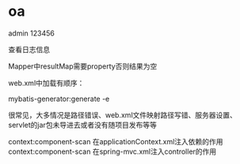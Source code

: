 # oa
admin 123456

<root level="DEBUG"> 查看日志信息

Mapper中resultMap需要property否则结果为空

web.xml中加载有顺序：
<context-param>
<listener>
<filter>
<servlet>
<session-config>

mybatis-generator:generate -e

很常见，大多情况是路径错误、web.xml文件映射路径写错、服务器设置、servlet的jar包未导进去或者没有随项目发布等等

context:component-scan   在applicationContext.xml注入依赖的作用
context:component-scan   在spring-mvc.xml注入controller的作用

